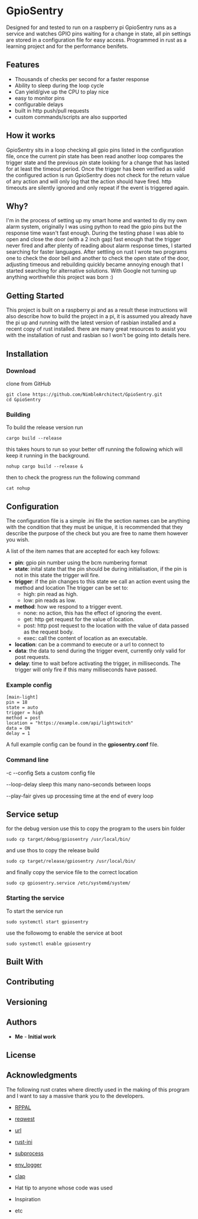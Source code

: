# GpioSentry

Designed for and tested to run on a raspberry pi GpioSentry runs as a service and watches GPIO pins waiting for a change in state, all pin settings are stored in a configuration file for easy access.  Programmed in rust as a learning project and for the performance benifets.

## Features

* Thousands of checks per second for a faster response
* Ability to sleep during the loop cycle
* Can yield/give up the CPU to play nice
* easy to monitor pins
* configurable delays
* built in http push/pull requests
* custom commands/scripts are also supported


## How it works

GpioSentry sits in a loop checking all gpio pins listed in the configuration file, once the current pin state has been read another loop compares the trigger state and the previous pin state looking for a change that has lasted for at least the timeout period.  Once the trigger has been verified as valid the configured action is run GpioSentry does not check for the return value of any action and will only log that the action should have fired.  http timeouts are silently ignored and only repeat if the event is triggered again.

## Why?

I'm in the process of setting up my smart home and wanted to diy my own alarm system, originally I was using python to read the gpio pins but the response time wasn't fast enough.  During the testing phase I was able to open and close the door (with a 2 inch gap) fast enough that the trigger never fired and after plenty of reading about alarm response times, I started searching for faster languages.  After settling on rust I wrote two programs one to check the door bell and another to check the open state of the door, adjusting timeous and rebuilding quickly became annoying enough that I started searching for alternative solutions.  With Google not turning up anything worthwhile this project was born :)


## Getting Started

This project is built on a raspberry pi and as a result these instructions will also describe how to build the project in a pi, it is assumed you already have the pi up and running with the latest version of rasbian installed and a recent copy of rust installed.  there are many great resources to assist you with the installation of rust and rasbian so I won't be going into details here.

## Installation

### Download

clone from GitHub
```
git clone https://github.com/NimbleArchitect/GpioSentry.git
cd GpioSentry
```


### Building

To build the release version run
```
cargo build --release
```

this takes hours to run so your better off running the following which will keep it running in the background.

```
nohup cargo build --release &
```
then to check the progress run the following command

```
cat nohup
```

## Configuration

The configuration file is a simple .ini file the section names can be anything with the condition that they must be unique, it is recommended that they describe the purpose of the check but you are free to name them however you wish.

A list of the item names that are accepted for each key follows:

* **pin**: gpio pin number using the bcm numbering format
* **state**: inital state that the pin should be during initialisation, if the pin is not in this state the trigger will fire.
* **trigger**: if the pin changes to this state we call an action event using the method and location
  The trigger can be set to:
  * high: pin read as high.
  * low: pin reads as low.
* **method**: how we respond to a trigger event.
  * none: no action, this has the effect of ignoring the event.
  * get: http get request for the value of location.
  * post: http post request to the location with the value of data passed as the request body.
  * exec: call the content of location as an executable.
* **location**: can be a command to execute or a url to connect to
* **data**: the data to send during the trigger event, currently only valid for post requests.
* **delay**: time to wait before activating the trigger, in milliseconds.  The trigger will only fire if this many milliseconds have passed.


### Example config

```
[main-light]
pin = 18
state = auto
trigger = high
method = post
location = "https://example.com/api/lightswitch"
data = ON
delay = 1
```

A full example config can be found in the **gpiosentry.conf** file.


### Command line

-c --config Sets a custom config file

--loop-delay sleep this many nano-seconds between loops

--play-fair gives up processing time at the end of every loop


##  Service setup

for the debug version use this to copy the program to the users bin folder
```
sudo cp target/debug/gpiosentry /usr/local/bin/
```
and use thos to copy the release build
```
sudo cp target/release/gpiosentry /usr/local/bin/
```
and finally copy the service file to the correct location
```
sudo cp gpiosentry.service /etc/systemd/system/
```

### Starting the service

To start the service run
```
sudo systemctl start gpiosentry
```
use the followomg to enable the service at boot
```
sudo systemctl enable gpiosentry
```


## Built With


## Contributing


## Versioning


## Authors

* **Me** - **Initial work**


## License



## Acknowledgments

The following rust crates where directly used in the making of this program and I want to say a massive thank you to the developers.

* [RPPAL](https://github.com/golemparts/rppal)
* [reqwest](https://github.com/seanmonstar/reqwest)
* [url](https://github.com/servo/rust-url)
* [rust-ini](https://github.com/zonyitoo/rust-ini)
* [subprocess](https://github.com/hniksic/rust-subprocess)
* [env_logger](https://github.com/sebasmagri/env_logger)
* [clap](https://github.com/clap-rs/clap)


* Hat tip to anyone whose code was used
* Inspiration
* etc
